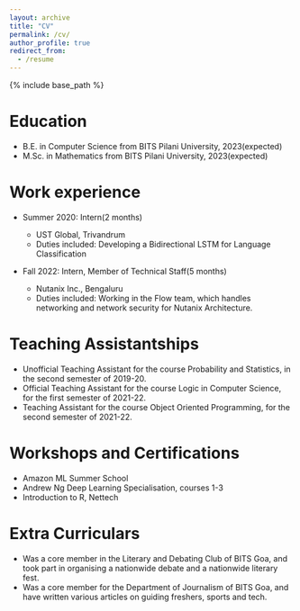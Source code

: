 ```yaml
---
layout: archive
title: "CV"
permalink: /cv/
author_profile: true
redirect_from:
  - /resume
---
```


{% include base_path %}

Education
======
* B.E. in Computer Science from BITS Pilani University, 2023(expected)
* M.Sc. in Mathematics from BITS Pilani University, 2023(expected)

Work experience
======
* Summer 2020: Intern(2 months)
  * UST Global, Trivandrum
  * Duties included: Developing a Bidirectional LSTM for Language Classification

* Fall 2022: Intern, Member of Technical Staff(5 months)
  * Nutanix Inc., Bengaluru
  * Duties included: Working in the Flow team, which handles networking and network security for Nutanix Architecture.
  
Teaching Assistantships
======
* Unofficial Teaching Assistant for the course Probability and Statistics, in the second semester of 2019-20.
* Official Teaching Assistant for the course Logic in Computer Science, for the first semester of 2021-22.
* Teaching Assistant for the course Object Oriented Programming, for the second semester of 2021-22.


Workshops and Certifications
======
* Amazon ML Summer School
* Andrew Ng Deep Learning Specialisation, courses 1-3
* Introduction to R, Nettech


Extra Curriculars
======
* Was a core member in the Literary and Debating Club of BITS Goa, and took part in organising a nationwide debate and a nationwide literary fest.
* Was a core member for the Department of Journalism of BITS Goa, and have written various articles on guiding freshers, sports and tech.

